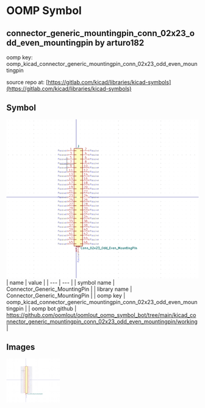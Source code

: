 # OOMP Symbol  
## connector_generic_mountingpin_conn_02x23_odd_even_mountingpin  by arturo182  
  
oomp key: oomp_kicad_connector_generic_mountingpin_conn_02x23_odd_even_mountingpin  
  
source repo at: [https://gitlab.com/kicad/libraries/kicad-symbols](https://gitlab.com/kicad/libraries/kicad-symbols)  
## Symbol  
  
[![working.png](working_600.png)](working.png)  
| name | value | 
| --- | --- | 
| symbol name | Connector_Generic_MountingPin | 
| library name | Connector_Generic_MountingPin | 
| oomp key | oomp_kicad_connector_generic_mountingpin_conn_02x23_odd_even_mountingpin | 
| oomp bot github | https://github.com/oomlout/oomlout_oomp_symbol_bot/tree/main/kicad_connector_generic_mountingpin_conn_02x23_odd_even_mountingpin/working | 
## Images  
  
[![working.png](working_140.png)](working.png)  
